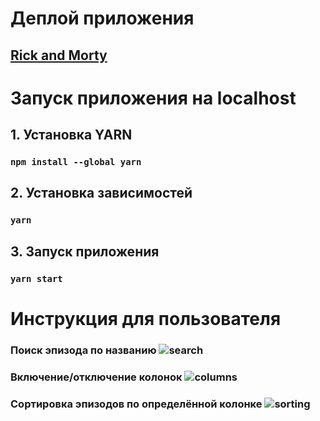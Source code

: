 # Деплой приложения

## [**Rick and Morty**](https://ryletd.github.io)

# Запуск приложения на localhost

## 1. Установка YARN

### `npm install --global yarn`

## 2. Установка зависимостей

### `yarn`

## 3. Запуск приложения

### `yarn start`

# Инструкция для пользователя

### Поиск эпизода по названию ![search](https://i.ibb.co/xH6Kn04/fd7cf7b86cb2.png)

### Включение/отключение колонок ![columns](https://i.ibb.co/G3kxFyY/75083db91f8b.png)

### Сортировка эпизодов по определённой колонке ![sorting](https://i.ibb.co/ZSJQLMM/3674c954b45f.png)
